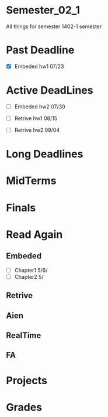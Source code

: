 # Semester_02_1
All things for semester 1402-1 semester

# Past Deadline
- [x] Embeded    hw1         07/23

# Active DeadLines
- [ ] Embeded    hw2         07/30
- [ ] Retrive    hw1         08/15
- [ ] Retrive    hw2         09/04


# Long Deadlines

# MidTerms

# Finals


# Read Again
## Embeded
- [ ] Chapter1  5/6/
- [ ] Chapter2  5/

## Retrive

## Aien

## RealTime

## FA

# Projects

# Grades